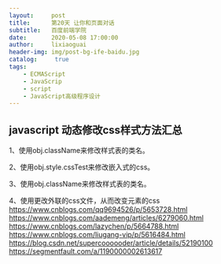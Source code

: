 ```yaml
---
layout:     post
title:      第20天 让你和页面对话
subtitle:   百度前端学院
date:       2020-05-08 17:00:00
author:     lixiaoguai
header-img: img/post-bg-ife-baidu.jpg
catalog: 	 true
tags:
    - ECMAScript
    - JavaScrip
    - script
    - JavaScript高级程序设计
---
```

## javascript 动态修改css样式方法汇总 ##

1、使用obj.className来修改样式表的类名。

2、使用obj.style.cssTest来修改嵌入式的css。

3、使用obj.className来修改样式表的类名。

4、使用更改外联的css文件，从而改变元素的css
https://www.cnblogs.com/qq9694526/p/5653728.html
https://www.cnblogs.com/aademeng/articles/6279060.html
https://www.cnblogs.com/lazychen/p/5664788.html
https://www.cnblogs.com/liugang-vip/p/5616484.html
https://blog.csdn.net/supercoooooder/article/details/52190100
https://segmentfault.com/a/1190000002613617